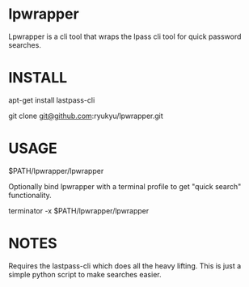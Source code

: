 # lpwrapper #

Lpwrapper is a cli tool that wraps the lpass cli tool for quick password searches.

# INSTALL #

apt-get install lastpass-cli

git clone git@github.com:ryukyu/lpwrapper.git

# USAGE #
$PATH/lpwrapper/lpwrapper

Optionally bind lpwrapper with a terminal profile to get "quick search" functionality.

terminator -x $PATH/lpwrapper/lpwrapper

# NOTES #
Requires the lastpass-cli which does all the heavy lifting. This is just a simple python script to make searches easier.

